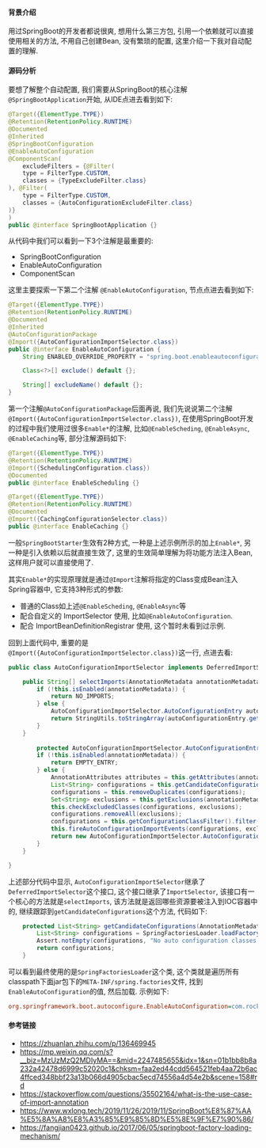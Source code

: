 #### 背景介绍

用过SpringBoot的开发者都说很爽, 想用什么第三方包, 引用一个依赖就可以直接使用相关的方法, 不用自己创建Bean, 没有繁琐的配置, 这里介绍一下我对自动配置的理解.

#### 源码分析

要想了解整个自动配置, 我们需要从SpringBoot的核心注解`@SpringBootApplication`开始, 从IDE点进去看到如下:

```java
@Target({ElementType.TYPE})
@Retention(RetentionPolicy.RUNTIME)
@Documented
@Inherited
@SpringBootConfiguration
@EnableAutoConfiguration
@ComponentScan(
    excludeFilters = {@Filter(
    type = FilterType.CUSTOM,
    classes = {TypeExcludeFilter.class}
), @Filter(
    type = FilterType.CUSTOM,
    classes = {AutoConfigurationExcludeFilter.class}
)}
)
public @interface SpringBootApplication {}
```

从代码中我们可以看到一下3个注解是最重要的:

* SpringBootConfiguration
* EnableAutoConfiguration
* ComponentScan

这里主要探索一下第二个注解 `@EnableAutoConfiguration`, 节点点进去看到如下:

```java
@Target({ElementType.TYPE})
@Retention(RetentionPolicy.RUNTIME)
@Documented
@Inherited
@AutoConfigurationPackage
@Import({AutoConfigurationImportSelector.class})
public @interface EnableAutoConfiguration {
    String ENABLED_OVERRIDE_PROPERTY = "spring.boot.enableautoconfiguration";

    Class<?>[] exclude() default {};

    String[] excludeName() default {};
}
```

第一个注解`@AutoConfigurationPackage`后面再说, 我们先说说第二个注解`@Import({AutoConfigurationImportSelector.class})`, 在使用SpringBoot开发的过程中我们使用过很多`Enable*`的注解, 比如`@EnableScheding`, `@EnableAsync`, `@EnableCaching`等, 部分注解源码如下:

```java
@Target({ElementType.TYPE})
@Retention(RetentionPolicy.RUNTIME)
@Import({SchedulingConfiguration.class})
@Documented
public @interface EnableScheduling {}
```

```java
@Target({ElementType.TYPE})
@Retention(RetentionPolicy.RUNTIME)
@Documented
@Import({CachingConfigurationSelector.class})
public @interface EnableCaching {}
```

一般`SpringBootStarter`生效有2种方式, 一种是上述示例所示的加上`Enable*`, 另一种是引入依赖以后就直接生效了,  这里的生效简单理解为将功能方法注入Bean, 这样用户就可以直接使用了.

其实`Enable*`的实现原理就是通过`@Import`注解将指定的Class变成Bean注入Spring容器中, 它支持3种形式的参数:

* 普通的Class如上述`@EnableScheding`, `@EnableAsync`等
* 配合自定义的 ImportSelector 使用, 比如`@EnableAutoConfiguration`.
* 配合 ImportBeanDefinitionRegistrar 使用, 这个暂时未看到过示例.

回到上面代码中, 重要的是`@Import({AutoConfigurationImportSelector.class})`这一行, 点进去看:

```java
public class AutoConfigurationImportSelector implements DeferredImportSelector{

    public String[] selectImports(AnnotationMetadata annotationMetadata) {
        if (!this.isEnabled(annotationMetadata)) {
            return NO_IMPORTS;
        } else {
            AutoConfigurationImportSelector.AutoConfigurationEntry autoConfigurationEntry = this.getAutoConfigurationEntry(annotationMetadata);
            return StringUtils.toStringArray(autoConfigurationEntry.getConfigurations());
        }
    }
    
        protected AutoConfigurationImportSelector.AutoConfigurationEntry getAutoConfigurationEntry(AnnotationMetadata annotationMetadata) {
        if (!this.isEnabled(annotationMetadata)) {
            return EMPTY_ENTRY;
        } else {
            AnnotationAttributes attributes = this.getAttributes(annotationMetadata);
            List<String> configurations = this.getCandidateConfigurations(annotationMetadata, attributes);
            configurations = this.removeDuplicates(configurations);
            Set<String> exclusions = this.getExclusions(annotationMetadata, attributes);
            this.checkExcludedClasses(configurations, exclusions);
            configurations.removeAll(exclusions);
            configurations = this.getConfigurationClassFilter().filter(configurations);
            this.fireAutoConfigurationImportEvents(configurations, exclusions);
            return new AutoConfigurationImportSelector.AutoConfigurationEntry(configurations, exclusions);
        }
    }

}
```

上述部分代码中显示, `AutoConfigurationImportSelector`继承了`DeferredImportSelector`这个接口, 这个接口继承了`ImportSelector`, 该接口有一个核心的方法就是`selectImports`, 该方法就是返回哪些资源要被注入到IOC容器中的,  继续跟踪到`getCandidateConfigurations`这个方法, 代码如下:

```java
    protected List<String> getCandidateConfigurations(AnnotationMetadata metadata, AnnotationAttributes attributes) {
        List<String> configurations = SpringFactoriesLoader.loadFactoryNames(this.getSpringFactoriesLoaderFactoryClass(), this.getBeanClassLoader());
        Assert.notEmpty(configurations, "No auto configuration classes found in META-INF/spring.factories. If you are using a custom packaging, make sure that file is correct.");
        return configurations;
    }
```

可以看到最终使用的是`SpringFactoriesLoader`这个类,  这个类就是遍历所有classpath下面jar包下的`META-INF/spring.factories`文件, 找到`EnableAutoConfiguration`的值, 然后加载. 示例如下:

```ini
org.springframework.boot.autoconfigure.EnableAutoConfiguration=com.rockywu.CalculatorAutoConfigure
```

#### 参考链接

* https://zhuanlan.zhihu.com/p/136469945
* https://mp.weixin.qq.com/s?__biz=MzUzMzQ2MDIyMA==&mid=2247485655&idx=1&sn=01b1bb8b8a232a42478d6999c52020c1&chksm=faa2ed44cdd564521feb4aa72b6ac4ffced348bbf23a13b066d4905cbac5ecd74556a4d54e2b&scene=158#rd
* https://stackoverflow.com/questions/35502164/what-is-the-use-case-of-import-annotation
* https://www.wxlong.tech/2019/11/26/2019/11/SpringBoot%E8%87%AA%E5%8A%A8%E8%A3%85%E9%85%8D%E5%8E%9F%E7%90%86/
* https://fangjian0423.github.io/2017/06/05/springboot-factory-loading-mechanism/



